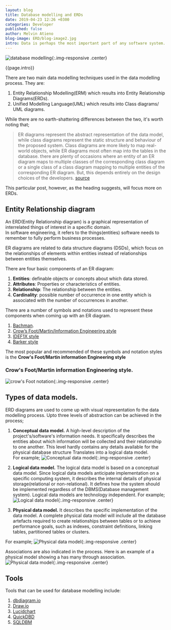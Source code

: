 ```yaml
---
layout: blog
title: Database modelling and ERDs
date: 2019-04-23 12:26 +0300
categories: Developer
published: false
author: Melvin Atieno
blog-image: ERD/blog-image2.jpg
intro: Data is perhaps the most important part of any software system. Data is stored in as database. A database can be defined as a system in which data is stored in an organized format to allow analysis, easy-access, manipulation and, if necessary, augmentation. In order to come up with a database system that meets all the database needs of a system, software developers take on  a process commonly referred to as database modelling. This process involves defining and analysing a system’s data requirements, determining what information is needed and how it will be organized/accessed and ultimately coming up with a visual representation of the intended database for development.
---
```


![database modelling](/assets/images/blog/{{page.blog-image}}){:.img-responsive .center}

{{page.intro}}

There are two main data modelling techniques used in the data modelling process. They are:

1. Entity Relationship Modelling(ERM) which results into Entity Relationship Diagrams(ERDs).
2. Unified Modelling Language(UML) which results into Class diagrams/ UML diagrams.

While there are no earth-shattering differences between the two, it's worth noting that;
>ER diagrams represent the abstract representation of the data model, while class diagrams represent the static structure and behaviour of the proposed system. Class diagrams are more likely to map real-world objects, while ER diagrams most often map into the tables in the database. there are plenty of occasions where an entity of an ER diagram maps to multiple classes of the corresponding class diagram or a single class of a class diagram mapping to multiple entities of the corresponding ER diagram. But, this depends entirely on the design choices of the developers.
[source](https://www.differencebetween.com/difference-between-er-diagram-and-vs-class-diagram/)

This particular post, however, as the heading suggests, will focus more on ERDs.

## Entity Relationship diagram 

An ERD(Entity Relationship diagram) is a graphical representation of interrelated things of interest in a specific domain.  
In software engineering, it refers to the things(entities) software needs to remember to fully perform business processes.  

ER diagrams are related to data structure diagrams (DSDs), which focus on the relationships of elements within entities instead of relationships between entities themselves.

There are four basic components of an ER diagram:

1. **Entities**: definable objects or concepts about which data stored.
2. **Attributes**: Properties or characteristics of entities.
3. **Relationship**: The relationship between the entities.
4. **Cardinality**: possible number of occurrence in one entity which is associated with the number of occurrences in another.
   
There are a number of symbols and notations used to represent these components when coming up with an ER diagram.

1. [Bachman](https://en.wikipedia.org/wiki/Data_structure_diagram#Bachman_diagram).
2. [Crow’s Foot/Martin/Information Engineering style](https://en.wikipedia.org/wiki/Entity%E2%80%93relationship_model#Crow's_foot_notation)
3. [IDEF1X style](https://en.wikipedia.org/wiki/IDEF1X)
4. [Barker style](https://en.wikipedia.org/wiki/Barker%27s_notation)

The most popular and recommended of these symbols and notation styles is the **Crow's Foot/Martin information Engineering style**

### Crow's Foot/Martin information Engineering style.

![crow's Foot notation](/assets/images/blog/ERD/Crows-Foot-notation-symbols.png){:.img-responsive .center}

## Types of data models.

ERD diagrams are used to come up with visual representation fo the data modelling process. Upto three levels of abstraction can be achieved in the process;

1. **Conceptual data model.** A high-level description of the project's/software's information needs. It specifically describes the entities about which information will be collected and their relationship to one another. This level hardly contains any details available for the physical database structure Translates into a logical data model.  
For example;
![Conceptual data model](/assets/images/blog/ERD/cdm.png){:.img-responsive .center}
1. **Logical data model.** The logical data model is based on a conceptual data model. Since logical data models anticipate implementation on a specific computing system, it describes the internal details of physical storage(relational or non-relational). It defines how the system should be implemented regardless of the DBMS(Database management system). Logical data models are technology independent. 
For example;
![Logical data model](/assets/images/blog/ERD/ldm.png){:.img-responsive .center}

1. **Physical data model.** It describes the specific implementation of the data model. A complete physical data model will include all the database artefacts required to create relationships between tables or to achieve performance goals, such as indexes, constraint definitions, linking tables, partitioned tables or clusters.

For example;
![Physical data model](/assets/images/blog/ERD/pdm.png){:.img-responsive .center}

Associations are also indicated in the process. Here is an example of a physical model showing a has many through association.
![Physical data model](/assets/images/blog/ERD/pdm(association).png){:.img-responsive .center}



## Tools

Tools that can be used for database modelling include:

1. [dbdiagram.io](https://dbdiagram.io/home)
2. [Draw.io](https://www.draw.io/)
3. [Lucidchart](https://www.lucidchart.com)
4. [QuickDBD](https://www.quickdatabasediagrams.com/)
5. [SQLDBM](https://sqldbm.com/Home/)